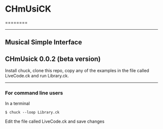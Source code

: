# CHmUsiCK
========

_______________
## Musical Simple Interface

CHmUsick 0.0.2 (beta version)
---------------

Install chuck, clone this repo, copy any of the examples in the file called LiveCode.ck and run Library.ck.

-------------
### For command line users
In a terminal

```$ chuck --loop Library.ck```

Edit the file called LiveCode.ck and save changes
